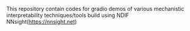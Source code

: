 This repository contain codes for gradio demos of various mechanistic interpretability techniques/tools build using NDIF NNsight(https://nnsight.net)
